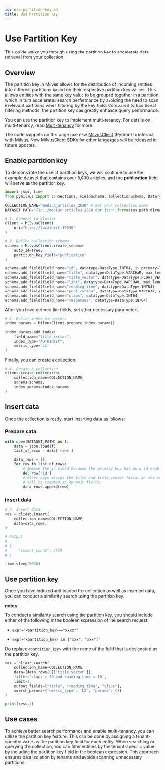 ```yaml
---
id: use-partition-key.md
title: Use Partition Key
---
```


# Use Partition Key

This guide walks you through using the partition key to accelerate data retrieval from your collection.

## Overview

The partition key in Milvus allows for the distribution of incoming entities into different partitions based on their respective partition key values. This allows entities with the same key value to be grouped together in a partition, which in turn accelerates search performance by avoiding the need to scan irrelevant partitions when filtering by the key field. Compared to traditional filtering methods, the partition key can greatly enhance query performance.

You can use the partition key to implement multi-tenancy. For details on multi-tenancy, read [Multi-tenancy](https://milvus.io/docs/multi_tenancy.md) for more.

<div class="alert note">

The code snippets on this page use new <a href="https://milvus.io/api-reference/pymilvus/v2.4.x/About.md">MilvusClient</a> (Python) to interact with Milvus. New MilvusClient SDKs for other languages will be released in future updates.

</div>

## Enable partition key

To demonstrate the use of partition keys, we will continue to use the example dataset that contains over 5,000 articles, and the __publication__ field will serve as the partition key. 

```python
import json, time
from pymilvus import connections, FieldSchema, CollectionSchema, DataType, Collection, utility

COLLECTION_NAME="medium_articles_2020" # Set your collection name
DATASET_PATH="{}/../medium_articles_2020_dpr.json".format(os.path.dirname(__file__)) # Set your dataset path

# 1. Connect to cluster
client = MilvusClient(
    uri="http://localhost:19530"
)

# 2. Define collection schema
schema = MilvusClient.create_schema(
    auto_id=True,
    partition_key_field="publication"
)

schema.add_field(field_name="id", datatype=DataType.INT64, is_primary=True)
schema.add_field(field_name="title", datatype=DataType.VARCHAR, max_length=512)
schema.add_field(field_name="title_vector", datatype=DataType.FLOAT_VECTOR, dim=768)
schema.add_field(field_name="link", datatype=DataType.VARCHAR, max_length=512)
schema.add_field(field_name="reading_time", datatype=DataType.INT64)
schema.add_field(field_name="publication", datatype=DataType.VARCHAR, max_length=512)
schema.add_field(field_name="claps", datatype=DataType.INT64)
schema.add_field(field_name="responses", datatype=DataType.INT64)
```
After you have defined the fields, set other necessary parameters.

```python
# 3. Define index parameters
index_params = MilvusClient.prepare_index_params()

index_params.add_index(
    field_name="title_vector",
    index_type="AUTOINDEX",
    metric_type="L2"
)
```

Finally, you can create a collection.

```python
# 4. Create a collection
client.create_collection(
    collection_name=COLLECTION_NAME,
    schema=schema,
    index_params=index_params
)
```

## Insert data

Once the collection is ready, start inserting data as follows:

### Prepare data

```python
with open(DATASET_PATH) as f:
    data = json.load(f)
    list_of_rows = data['rows']

    data_rows = []
    for row in list_of_rows:
        # Remove the id field because the primary key has auto_id enabled.
        del row['id']
        # Other keys except the title and title_vector fields in the row 
        # will be treated as dynamic fields.
        data_rows.append(row)
```

### Insert data

```python
# 7. Insert data
res = client.insert(
    collection_name=COLLECTION_NAME,
    data=data_rows,
)

# Output
#
# {
#     "insert_count": 5979
# }

time.sleep(5000)
```

## Use partition key

Once you have indexed and loaded the collection as well as inserted data, you can conduct a similarity search using the partition key. 

<div class="admonition note">

<p><b>notes</b></p>

<p>To conduct a similarity search using the partition key, you should include either of the following in the boolean expression of the search request:</p>
<ul>
<li><p><code>expr='&lt;partition_key&gt;=="xxxx"'</code></p></li>
<li><p><code>expr='&lt;partition_key&gt; in ["xxx", "xxx"]'</code></p></li>
</ul>
<p>Do replace <code>&lt;partition_key&gt;</code> with the name of the field that is designated as the partition key.</p>

</div>

```python
res = client.search(
    collection_name=COLLECTION_NAME,
    data=[data_rows[0]['title_vector']],
    filter='claps > 30 and reading_time < 10',
    limit=3,
    output_fields=["title", "reading_time", "claps"],
    search_params={"metric_type": "L2", "params": {}}
)

print(result)
```

## Use cases

To achieve better search performance and enable multi-tenancy, you can utilize the partition key feature. This can be done by assigning a tenant-specific value as the partition key field for each entity. When searching or querying the collection, you can filter entities by the tenant-specific value by including the partition key field in the boolean expression. This approach ensures data isolation by tenants and avoids scanning unnecessary partitions.

